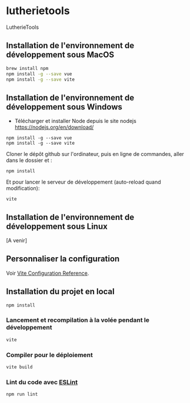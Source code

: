 # lutherietools

LutherieTools

## Installation de l'environnement de développement sous MacOS

```sh
brew install npm
npm install -g --save vue
npm install -g --save vite
```

## Installation de l'environnement de développement sous Windows

- Télécharger et installer Node depuis le site nodejs
https://nodejs.org/en/download/

```
npm install -g --save vue
npm install -g --save vite
```

Cloner le dépôt github sur l'ordinateur, puis en ligne de commandes, aller dans le dossier et :

```
npm install
````

Et pour lancer le serveur de développement (auto-reload quand modification):

```
vite
```

## Installation de l'environnement de développement sous Linux

\[A venir\]

## Personnaliser la configuration

Voir [Vite Configuration Reference](https://vitejs.dev/config/).

## Installation du projet en local

```sh
npm install
```

### Lancement et recompilation à la volée pendant le développement

```sh
vite
```

### Compiler pour le déploiement

```sh
vite build
```

### Lint du code avec [ESLint](https://eslint.org/)

```sh
npm run lint
```
